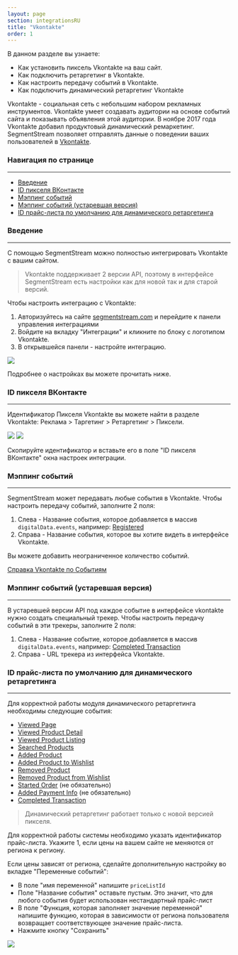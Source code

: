 ```yaml
---
layout: page
section: integrationsRU
title: "Vkontakte"
order: 1
---
```


В данном разделе вы узнаете:
* Как установить пиксель Vkontakte на ваш сайт.
* Как подключить ретаргетинг в Vkontakte.
* Как настроить передачу событий в Vkontakte.
* Как подключить динамический ретаргетинг Vkontakte

Vkontakte - социальная сеть с небольшим набором рекламных инструментов. Vkontakte умеет создавать аудитории на основе событий сайта и показывать объявления этой аудитории. В ноябре 2017 года Vkontakte добавил продуктовый динамический ремаркетинг. SegmentStream позволяет отправлять данные о поведении ваших пользователей в [Vkontakte](https://vk.com/dev/openapi_3?f=7.%2B%D0%A0%D0%B5%D1%82%D0%B0%D1%80%D0%B3%D0%B5%D1%82%D0%B8%D0%BD%D0%B3%2B%D0%B2%2BOpen%2BAPI).

### Навигация по странице
------
<ul class="page-navigation">
  <li><a href="#0">Введение</a></li>
  <li><a href="#1">ID пикселя ВКонтакте</a></li>
  <li><a href="#2">Мэппинг событий</a></li>
  <li><a href="#3">Мэппинг событий (устаревшая версия)</a></li>
  <li><a href="#4">ID прайс-листа по умолчанию для динамического ретаргетинга</a></li>
</ul>


### <a name="0"></a>Введение
------
С помощью SegmentStream можно полностью интегрировать Vkontakte с вашим сайтом.

>Vkontakte поддерживает 2 версии API, поэтому в интерфейсе SegmentStream есть настройки как для новой так и для старой версий.

Чтобы настроить интеграцию с Vkontakte:
1. Авторизуйтесь на сайте [segmentstream.com](https://admin.segmentstream.com/) и перейдите к панели управления интеграциями
2. Войдите на вкладку "Интеграции" и кликните по блоку с логотипом Vkontakte.
3. В открывшейся панели - настройте интеграцию.

![](/img/integrations.vkontakte.1.png)

Подробнее о настройках вы можете прочитать ниже.


### <a name="1"></a>ID пикселя ВКонтакте
------
Идентификатор Пикселя Vkontakte вы можете найти в разделе Vkontakte: Реклама > Таргетинг > Ретаргетинг > Пиксели.

![](/img/integrations.vkontakte.2.png)
![](/img/integrations.vkontakte.3.png)

Скопируйте идентификатор и вставьте его в поле "ID пикселя ВКонтакте" окна настроек интеграции.

### <a name="2"></a>Мэппинг событий
------
SegmentStream может передавать любые события в Vkontakte.
Чтобы настроить передачу событий, заполните 2 поля:
1. Слева - Название события, которое добавляется в массив `digitalData.events`, например: [Registered](/ru/events/registered)
2. Справа - Название события, которое вы хотите видеть в интерфейсе Vkontakte.

Вы можете добавить неограниченное количество событий.

[Справка Vkontakte по Событиям](https://vk.com/dev/openapi_3?f=7.%2B%D0%A0%D0%B5%D1%82%D0%B0%D1%80%D0%B3%D0%B5%D1%82%D0%B8%D0%BD%D0%B3%2B%D0%B2%2BOpen%2BAPI)

### <a name="3"></a>Мэппинг событий (устаревшая версия)
------
В устаревшей версии API под каждое событие в интерфейсе vkontakte нужно создать специальный трекер.
Чтобы настроить передачу событий в эти трекеры, заполните 2 поля:
1. Слева - Название событие, которое добавляется в массив `digitalData.events`, например: [Completed Transaction](/ru/events/completed-transaction)
2. Справа - URL трекера из интерфейса Vkontakte.

### <a name="4"></a>ID прайс-листа по умолчанию для динамического ретаргетинга
------
Для корректной работы модуля динамического ретаргетинга необходимы следующие события:
* [Viewed Page](/ru/events/viewed-page)
* [Viewed Product Detail](/ru/events/viewed-product-detail)
* [Viewed Product Listing](/ru/events/viewed-product-listing)
* [Searched Products](/ru/events/searched-products)
* [Added Product](/ru/events/added-product)
* [Added Product to Wishlist](/ru/events/added-product-to-wishlist)
* [Removed Product](/ru/events/removed-product)
* [Removed Product from Wishlist](/ru/events/removed-product-from-wishlist)
* [Started Order](/ru/events/started-order) (не обязательно)
* [Added Payment Info](/ru/events/added-payment-info) (не обязательно)
* [Completed Transaction](/ru/events/completed-transaction)

>Динамический ретаргетинг работает только с новой версией пикселя.

Для корректной работы системы необходимо указать идентификатор прайс-листа. Укажите 1, если цены на вашем сайте не меняются от региона к региону.

Если цены зависят от региона, сделайте дополнительную настройку во вкладке "Переменные событий":
 - В поле "имя переменной" напишите `priceListId`
 - Поле "Название события" оставьте пустым. Это значит, что для любого события будет использован нестандартный прайс-лист
 - В поле "Функция, которая заполняет значение переменной" напишите функцию, которая в зависимости от региона пользователя возвращает соответствующее значение прайс-листа.
 - Нажмите кнопку "Сохранить"

 ![](/img/integrations.vkontakte.4.png)
